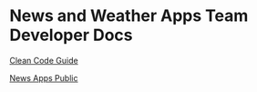 # News and Weather Apps Team Developer Docs
[Clean Code Guide](https://github.com/bbc/news-apps-developer-docs/blob/master/clean-code-guide.md)

[News Apps Public](https://github.com/BBC-News/news-app-public)
